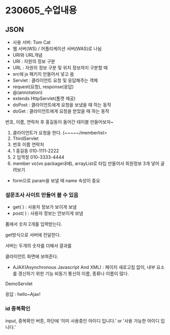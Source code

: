 # 230605_수업내용

## JSON

- 사용 서버: Tom Cat
- 웹 서버(WS) / 어플리케이션 서버(WAS)로 나뉨
- URI와 URL개념
- URI : 자원의 정보 구분
- URL : 자원의 정보 구분 및 위치 정보까지 구분할 때
- src에 js 패키지 만들어서 넣고 씀
- Servlet : 클라이언트 요청 및 응답해주는 객체
- request(요청), response(응답)
- @(annotation)
- extends HttpServlet(톰캣 제공)
- doPost : 클라이언트에게 요청을 보냈을 때 하는 동작
- doGet : 클라이언트에게 요청을 받았을 때 하는 동작

번호, 이름, 연락처 후 홍길동이 들어간 테이블 만들어보자~

1. 클라이언트가 요청을 한다.
(~~~~~/memberlist>
2. ThirdServlet
3. 번호 이름 연락처
4. 1 홍길동 010-1111-2222
5. 2 임꺽정 010-3333-4444
6. member vo(vo package내에), arrayList로 타입 만들어서 회원정보 3개
넣어 굴려보기

- form으로 param을 보낼 때 name 속성이 중요

### 설문조사 사이트 만들어 볼 수 있음

- get( ) : 사용자 정보가 보이게 보냄
- post( ) : 사용자 정보는 안보이게 보냄

폼에서 숫자 2개를 입력받는다.

get방식으로 서버에 전달한다.

서버는 두개의 숫자를 더해서 결과를

클라이언트 화면에 보여준다.

- AJAX(Asynchronous Javascript And XML) : 페이지 새로고침 없이, 내부 요소를 갱신하기 위한 기능
비동기 통신의 이름, 종류나 이름이 많다.

DemoServlet

응답 : hello~Ajax!

### id 중복확인

input, 중복확인 버튼, 하단에 
‘이미 사용중인 아이디 입니다.’ or ’사용 가능한 아이디 입니다.’